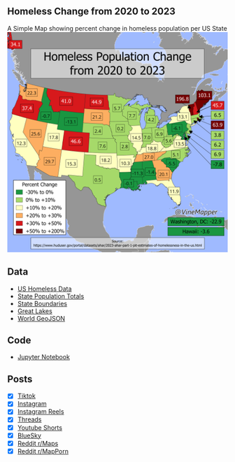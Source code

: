 ## Homeless Change from 2020 to 2023
A Simple Map showing percent change in homeless population per US State
![Map](Homeless_Change.png)

## Data
* [US Homeless Data](https://www.huduser.gov/portal/datasets/ahar/2023-ahar-part-1-pit-estimates-of-homelessness-in-the-us.html)
* [State Population Totals](https://www.census.gov/data/tables/time-series/demo/popest/2020s-state-total.html)
* [State Boundaries](https://www.census.gov/geographies/mapping-files/time-series/geo/carto-boundary-file.html)
* [Great Lakes](https://usicecenter.gov/Products/GreatLakesData)
* [World GeoJSON](https://public.opendatasoft.com/explore/dataset/world-administrative-boundaries/export/?flg=en-us)

## Code
* [Jupyter Notebook](FormatData.ipynb)

## Posts
- [x] [Tiktok](https://www.tiktok.com/@vinemapper/video/7441416875336174894)
- [x] [Instagram](https://www.instagram.com/p/DC195gHSKO1/)
- [x] [Instagram Reels](https://www.instagram.com/reel/DC2RSH8zNo0/)
- [x] [Threads](https://www.threads.net/@vinemapper/post/DC196HOyNKL?xmt=AQGzQpk_gvmbUSr4dYjdWplNF7ErDNk5e1WYRDbGT-PAvQ)
- [x] [Youtube Shorts](https://youtube.com/shorts/hL9zJjwmb3E)
- [x] [BlueSky](https://bsky.app/profile/vinemapper.bsky.social/post/3lbulerhjds2d)
- [x] [Reddit r/Maps](https://www.reddit.com/r/Maps/hot/)
- [x] [Reddit r/MapPorn](https://www.reddit.com/r/MapPorn/comments/1h0gohn/percent_homeless_population_change_from_2020_to/)
